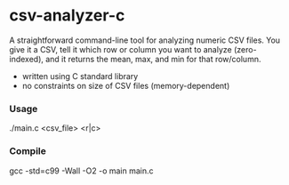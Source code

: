 # csv-analyzer-c

A straightforward command-line tool for analyzing numeric CSV files. You give it a CSV, tell it which row or column you want to analyze (zero-indexed), and it returns the mean, max, and min for that row/column.

- written using C standard library
- no constraints on size of CSV files (memory-dependent)

### Usage
./main.c <csv_file> <r|c> <index>

### Compile
gcc -std=c99 -Wall -O2 -o main main.c
